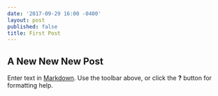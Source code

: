 ```yaml
---
date: '2017-09-29 16:00 -0400'
layout: post
published: false
title: First Post
---
```

## A New New New Post

Enter text in [Markdown](http://daringfireball.net/projects/markdown/). Use the toolbar above, or click the **?** button for formatting help.
